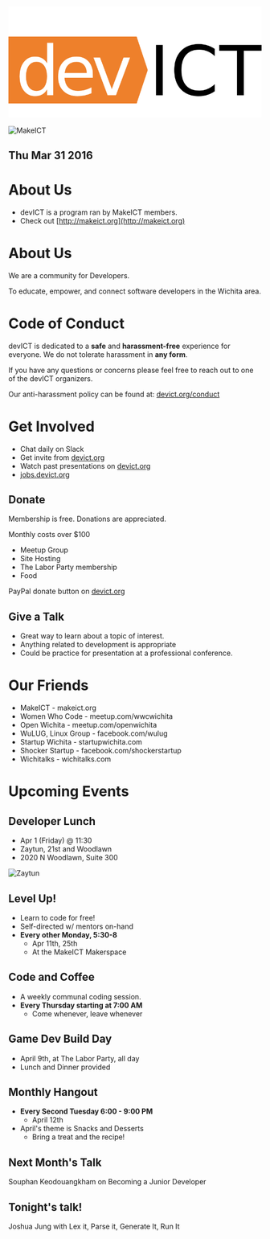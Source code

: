 ![devICT](https://raw.githubusercontent.com/devict/Graphics/master/devict-logo.png)

![MakeICT](http://makeict.org/wp-content/uploads/2013/03/MakeICT-Logo-web.png)

## Thu Mar 31 2016


# About Us
* devICT is a program ran by MakeICT members.
* Check out [http://makeict.org](http://makeict.org)


# About Us
We are a community for Developers.

To educate, empower, and connect software developers in the Wichita area.


# Code of Conduct
devICT is dedicated to a **safe** and **harassment-free** experience for
everyone. We do not tolerate harassment in **any form**.

If you have any questions or concerns please feel free to reach out to one
of the devICT organizers.

Our anti-harassment policy can be found at:
[devict.org/conduct](https://devict.org/conduct)



# Get Involved
* Chat daily on Slack
 * Get invite from [devict.org](http://devict.org)
* Watch past presentations on [devict.org](http://devict.org)
* [jobs.devict.org](http://jobs.devict.org)


## Donate
Membership is free. Donations are appreciated.

Monthly costs over $100

* Meetup Group
* Site Hosting
* The Labor Party membership
* Food

PayPal donate button on [devict.org](http://devict.org)


## Give a Talk
* Great way to learn about a topic of interest.
* Anything related to development is appropriate
* Could be practice for presentation at a professional conference.



# Our Friends

* MakeICT - makeict.org
* Women Who Code - meetup.com/wwcwichita
* Open Wichita - meetup.com/openwichita
* WuLUG, Linux Group - facebook.com/wulug
* Startup Wichita - startupwichita.com
* Shocker Startup - facebook.com/shockerstartup
* Wichitalks - wichitalks.com



# Upcoming Events


## Developer Lunch
* Apr 1 (Friday) @ 11:30
* Zaytun, 21st and Woodlawn
 * 2020 N Woodlawn, Suite 300

![Zaytun](http://myzaytun.com/static/img/zaytun-logo-only-480.png)


## Level Up!
* Learn to code for free!
* Self-directed w/ mentors on-hand
* **Every other Monday, 5:30-8**
  * Apr 11th, 25th
  * At the MakeICT Makerspace


## Code and Coffee
* A weekly communal coding session.
* **Every Thursday starting at 7:00 AM**
  * Come whenever, leave whenever


## Game Dev Build Day
* April 9th, at The Labor Party, all day
* Lunch and Dinner provided


## Monthly Hangout
* **Every Second Tuesday 6:00 - 9:00 PM**
  * April 12th
* April's theme is Snacks and Desserts
  * Bring a treat and the recipe!


## Next Month's Talk

Souphan Keodouangkham on Becoming a Junior Developer


## Tonight's talk!

Joshua Jung with Lex it, Parse it, Generate It, Run It
